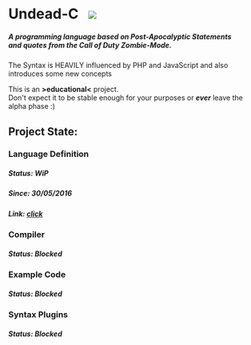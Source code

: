# Undead-C &nbsp; ![](http://i.imgur.com/Kld3G3B.png)

##### A programming language based on Post-Apocalyptic Statements <br> and quotes from the Call of Duty Zombie-Mode.

The Syntax is HEAVILY influenced by PHP and JavaScript and also introduces some new concepts

This is an **>educational<** project.<br>
Don't expect it to be stable enough for your purposes or ***ever*** leave the alpha phase :)

## Project State:

### Language Definition
##### Status: WiP
##### Since: 30/05/2016
##### Link: [click](https://github.com/sn0w/Undead-C/tree/master/definition)

### Compiler
##### Status: Blocked

### Example Code
##### Status: Blocked

### Syntax Plugins
##### Status: Blocked

